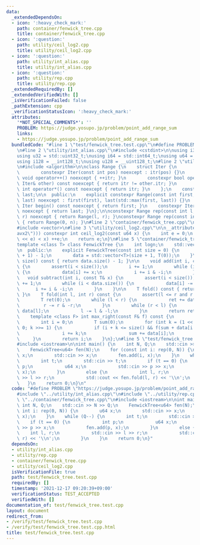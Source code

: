 ```yaml
---
data:
  _extendedDependsOn:
  - icon: ':heavy_check_mark:'
    path: container/fenwick_tree.cpp
    title: container/fenwick_tree.cpp
  - icon: ':question:'
    path: utility/ceil_log2.cpp
    title: utility/ceil_log2.cpp
  - icon: ':question:'
    path: utility/int_alias.cpp
    title: utility/int_alias.cpp
  - icon: ':question:'
    path: utility/rep.cpp
    title: utility/rep.cpp
  _extendedRequiredBy: []
  _extendedVerifiedWith: []
  _isVerificationFailed: false
  _pathExtension: cpp
  _verificationStatusIcon: ':heavy_check_mark:'
  attributes:
    '*NOT_SPECIAL_COMMENTS*': ''
    PROBLEM: https://judge.yosupo.jp/problem/point_add_range_sum
    links:
    - https://judge.yosupo.jp/problem/point_add_range_sum
  bundledCode: "#line 1 \"test/fenwick_tree.test.cpp\"\n#define PROBLEM \"https://judge.yosupo.jp/problem/point_add_range_sum\"\
    \n#line 2 \"utility/int_alias.cpp\"\n#include <cstdint>\n\nusing i32 = std::int32_t;\n\
    using u32 = std::uint32_t;\nusing i64 = std::int64_t;\nusing u64 = std::uint64_t;\n\
    using i128 = __int128_t;\nusing u128 = __uint128_t;\n#line 2 \"utility/rep.cpp\"\
    \n#include <algorithm>\n\nclass Range {\n    struct Iter {\n        int itr;\n\
    \        constexpr Iter(const int pos) noexcept : itr(pos) {}\n        constexpr\
    \ void operator++() noexcept { ++itr; }\n        constexpr bool operator!=(const\
    \ Iter& other) const noexcept { return itr != other.itr; }\n        constexpr\
    \ int operator*() const noexcept { return itr; }\n    };\n    const Iter first,\
    \ last;\n\n  public:\n    explicit constexpr Range(const int first, const int\
    \ last) noexcept : first(first), last(std::max(first, last)) {}\n    constexpr\
    \ Iter begin() const noexcept { return first; }\n    constexpr Iter end() const\
    \ noexcept { return last; }\n};\n\nconstexpr Range rep(const int l, const int\
    \ r) noexcept { return Range(l, r); }\nconstexpr Range rep(const int n) noexcept\
    \ { return Range(0, n); }\n#line 2 \"container/fenwick_tree.cpp\"\n#include <cassert>\n\
    #include <vector>\n#line 3 \"utility/ceil_log2.cpp\"\n\n__attribute__((target(\"\
    avx2\"))) constexpr int ceil_log2(const u64 x) {\n    int e = 0;\n    while (((u64)1\
    \ << e) < x) ++e;\n    return e;\n}\n#line 5 \"container/fenwick_tree.cpp\"\n\n\
    template <class T> class FenwickTree {\n    int logn;\n    std::vector<T> data;\n\
    \n  public:\n    explicit FenwickTree(const int size = 0) {\n        logn = ceil_log2(size\
    \ + 1) - 1;\n        data = std::vector<T>(size + 1, T(0));\n    }\n\n    int\
    \ size() const { return data.size() - 1; }\n\n    void add(int i, const T& x)\
    \ {\n        assert(i < size());\n        i += 1;\n        while (i < data.size())\
    \ {\n            data[i] += x;\n            i += i & -i;\n        }\n    }\n \
    \   void subtract(int i, const T& x) {\n        assert(i < size());\n        i\
    \ += 1;\n        while (i < data.size()) {\n            data[i] -= x;\n      \
    \      i += i & -i;\n        }\n    }\n\n    T fold() const { return fold(0, size());\
    \ }\n    T fold(int l, int r) const {\n        assert(l <= r and r <= size());\n\
    \        T ret(0);\n        while (l < r) {\n            ret += data[r];\n   \
    \         r -= r & -r;\n        }\n        while (r < l) {\n            ret -=\
    \ data[l];\n            l -= l & -l;\n        }\n        return ret;\n    }\n\n\
    \    template <class F> int max_right(const F& f) const {\n        assert(f(T(0)));\n\
    \        int i = 0;\n        T sum(0);\n        for (int k = (1 << logn); k >\
    \ 0; k >>= 1) {\n            if (i + k <= size() && f(sum + data[i + k])) {\n\
    \                i += k;\n                sum += data[i];\n            }\n   \
    \     }\n        return i;\n    }\n};\n#line 5 \"test/fenwick_tree.test.cpp\"\n\
    #include <iostream>\n\nint main() {\n    int N, Q;\n    std::cin >> N >> Q;\n\
    \    FenwickTree<u64> fen(N);\n    for (const int i: rep(0, N)) {\n        u64\
    \ x;\n        std::cin >> x;\n        fen.add(i, x);\n    }\n    while (Q--) {\n\
    \        int t;\n        std::cin >> t;\n        if (t == 0) {\n            int\
    \ p;\n            u64 x;\n            std::cin >> p >> x;\n            fen.add(p,\
    \ x);\n        }\n        else {\n            int l, r;\n            std::cin\
    \ >> l >> r;\n            std::cout << fen.fold(l, r) << '\\n';\n        }\n \
    \   }\n    return 0;\n}\n"
  code: "#define PROBLEM \"https://judge.yosupo.jp/problem/point_add_range_sum\"\n\
    #include \"../utility/int_alias.cpp\"\n#include \"../utility/rep.cpp\"\n#include\
    \ \"../container/fenwick_tree.cpp\"\n#include <iostream>\n\nint main() {\n   \
    \ int N, Q;\n    std::cin >> N >> Q;\n    FenwickTree<u64> fen(N);\n    for (const\
    \ int i: rep(0, N)) {\n        u64 x;\n        std::cin >> x;\n        fen.add(i,\
    \ x);\n    }\n    while (Q--) {\n        int t;\n        std::cin >> t;\n    \
    \    if (t == 0) {\n            int p;\n            u64 x;\n            std::cin\
    \ >> p >> x;\n            fen.add(p, x);\n        }\n        else {\n        \
    \    int l, r;\n            std::cin >> l >> r;\n            std::cout << fen.fold(l,\
    \ r) << '\\n';\n        }\n    }\n    return 0;\n}"
  dependsOn:
  - utility/int_alias.cpp
  - utility/rep.cpp
  - container/fenwick_tree.cpp
  - utility/ceil_log2.cpp
  isVerificationFile: true
  path: test/fenwick_tree.test.cpp
  requiredBy: []
  timestamp: '2021-12-17 09:20:39+09:00'
  verificationStatus: TEST_ACCEPTED
  verifiedWith: []
documentation_of: test/fenwick_tree.test.cpp
layout: document
redirect_from:
- /verify/test/fenwick_tree.test.cpp
- /verify/test/fenwick_tree.test.cpp.html
title: test/fenwick_tree.test.cpp
---
```

